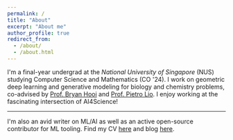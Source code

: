 ```yaml
---
permalink: /
title: "About"
excerpt: "About me"
author_profile: true
redirect_from: 
  - /about/
  - /about.html
---
```


I'm a final-year undergrad at the _National University of Singapore_ (NUS) studying Computer Science and Mathematics (CO '24). I work on geometric deep learning and generative modeling for biology and chemistry problems, co-advised by [Prof. Bryan Hooi](http://bhooi.github.io) and [Prof. Pietro Lio](https://www.cl.cam.ac.uk/~pl219/). I enjoy working at the fascinating intersection of AI4Science!

---

I'm also an avid writer on ML/AI as well as an active open-source contributor for ML tooling. Find my CV [here](https://rish-16.github.io/cv/) and blog [here](https://rish-16.github.io/year-archive/).
